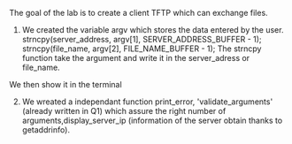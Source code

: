 The goal of the lab is to create a client TFTP which can exchange files.

1) We created the variable argv which stores the data entered by the user.
 strncpy(server_address, argv[1], SERVER_ADDRESS_BUFFER - 1);
 strncpy(file_name, argv[2], FILE_NAME_BUFFER - 1);
The strncpy function take the argument and write it in the server_adress or file_name.

We then show it in the terminal


2) We wreated a independant function print_error, 'validate_arguments' (already written in Q1) which assure the right number of arguments,display_server_ip (information of the server obtain thanks to getaddrinfo).
   
